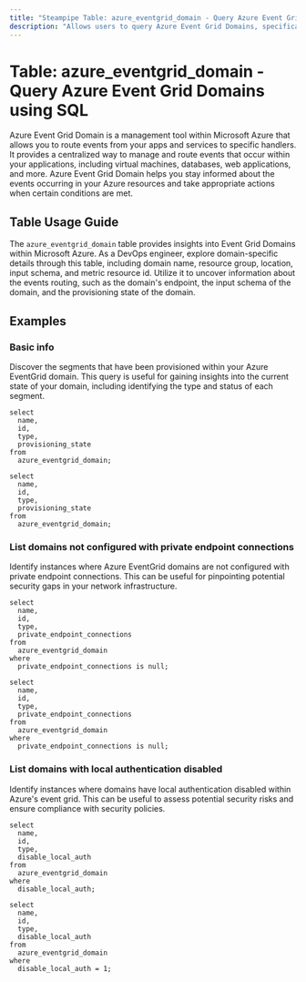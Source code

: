 ```yaml
---
title: "Steampipe Table: azure_eventgrid_domain - Query Azure Event Grid Domains using SQL"
description: "Allows users to query Azure Event Grid Domains, specifically providing details about the domain name, resource group, location, input schema, metric resource id, and other related data."
---
```


# Table: azure_eventgrid_domain - Query Azure Event Grid Domains using SQL

Azure Event Grid Domain is a management tool within Microsoft Azure that allows you to route events from your apps and services to specific handlers. It provides a centralized way to manage and route events that occur within your applications, including virtual machines, databases, web applications, and more. Azure Event Grid Domain helps you stay informed about the events occurring in your Azure resources and take appropriate actions when certain conditions are met.

## Table Usage Guide

The `azure_eventgrid_domain` table provides insights into Event Grid Domains within Microsoft Azure. As a DevOps engineer, explore domain-specific details through this table, including domain name, resource group, location, input schema, and metric resource id. Utilize it to uncover information about the events routing, such as the domain's endpoint, the input schema of the domain, and the provisioning state of the domain.

## Examples

### Basic info
Discover the segments that have been provisioned within your Azure EventGrid domain. This query is useful for gaining insights into the current state of your domain, including identifying the type and status of each segment.

```sql+postgres
select
  name,
  id,
  type,
  provisioning_state
from
  azure_eventgrid_domain;
```

```sql+sqlite
select
  name,
  id,
  type,
  provisioning_state
from
  azure_eventgrid_domain;
```

### List domains not configured with private endpoint connections
Identify instances where Azure EventGrid domains are not configured with private endpoint connections. This can be useful for pinpointing potential security gaps in your network infrastructure.

```sql+postgres
select
  name,
  id,
  type,
  private_endpoint_connections
from
  azure_eventgrid_domain
where
  private_endpoint_connections is null;
```

```sql+sqlite
select
  name,
  id,
  type,
  private_endpoint_connections
from
  azure_eventgrid_domain
where
  private_endpoint_connections is null;
```

### List domains with local authentication disabled
Identify instances where domains have local authentication disabled within Azure's event grid. This can be useful to assess potential security risks and ensure compliance with security policies.

```sql+postgres
select
  name,
  id,
  type,
  disable_local_auth
from
  azure_eventgrid_domain
where
  disable_local_auth;
```

```sql+sqlite
select
  name,
  id,
  type,
  disable_local_auth
from
  azure_eventgrid_domain
where
  disable_local_auth = 1;
```